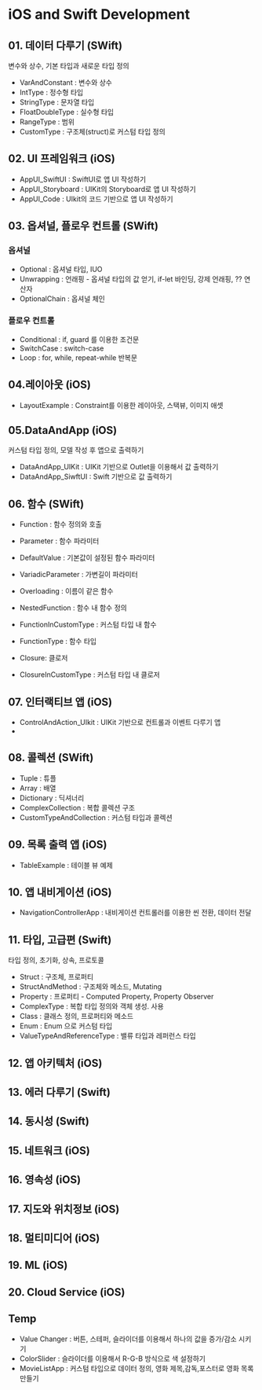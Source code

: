 # iOS and Swift Development

## 01. 데이터 다루기 (SWift)
변수와 상수, 기본 타입과 새로운 타입 정의

- VarAndConstant : 변수와 상수
- IntType : 정수형 타입
- StringType : 문자열 타입
- FloatDoubleType : 실수형 타입
- RangeType : 범위
- CustomType : 구조체(struct)로 커스텀 타입 정의

## 02. UI 프레임워크 (iOS)

- AppUI_SwiftUI : SwiftUI로 앱 UI 작성하기
- AppUI_Storyboard : UIKit의 Storyboard로 앱 UI 작성하기
- AppUI_Code : UIkit의 코드 기반으로 앱 UI 작성하기

## 03. 옵셔널, 플로우 컨트롤 (SWift)

### 옵셔널

- Optional : 옵셔널 타입, IUO
- Unwrapping : 언래핑 - 옵셔널 타입의 값 얻기, if-let 바인딩, 강제 언래핑, ?? 연산자
- OptionalChain : 옵셔널 체인

### 플로우 컨트롤

- Conditional : if, guard 를 이용한 조건문
- SwitchCase : switch-case
- Loop : for, while, repeat-while 반복문

## 04.레이아웃 (iOS)

- LayoutExample : Constraint를 이용한 레이아웃, 스택뷰, 이미지 애셋

## 05.DataAndApp (iOS)
커스텀 타입 정의, 모델 작성 후 앱으로 출력하기

- DataAndApp_UIKit : UIKit 기반으로 Outlet을 이용해서 값 출력하기
- DataAndApp_SiwftUI : Swift 기반으로 값 출력하기


## 06. 함수 (SWift)

- Function : 함수 정의와 호출
- Parameter : 함수 파라미터
- DefaultValue : 기본값이 설정된 함수 파라미터
- VariadicParameter : 가변길이 파라미터
- Overloading : 이름이 같은 함수
- NestedFunction : 함수 내 함수 정의
- FunctionInCustomType : 커스텀 타입 내 함수

- FunctionType : 함수 타입
- Closure: 클로저
- ClosureInCustomType : 커스텀 타입 내 클로저

## 07. 인터랙티브 앱 (iOS)

- ControlAndAction_UIkit : UIKit 기반으로 컨트롤과 이벤트 다루기 앱
- 

## 08. 콜렉션 (SWift)

- Tuple : 튜플
- Array : 배열
- Dictionary : 딕셔너리
- ComplexCollection : 복합 콜렉션 구조
- CustomTypeAndCollection : 커스텀 타입과 콜렉션

## 09. 목록 출력 앱 (iOS)

- TableExample : 테이블 뷰 예제

## 10. 앱 내비게이션 (iOS)

- NavigationControllerApp : 내비게이션 컨트롤러를 이용한 씬 전환, 데이터 전달

## 11. 타입, 고급편 (Swift)
타입 정의, 초기화, 상속, 프로토콜

- Struct : 구조체, 프로퍼티
- StructAndMethod : 구조체와 메소드, Mutating
- Property : 프로퍼티 - Computed Property, Property Observer
- ComplexType : 복합 타입 정의와 객체 생성. 사용
- Class : 클래스 정의, 프로퍼티와 메소드
- Enum : Enum 으로 커스텀 타입
- ValueTypeAndReferenceType : 밸류 타입과 레퍼런스 타입


## 12. 앱 아키텍처 (iOS)

## 13. 에러 다루기 (Swift)

## 14. 동시성 (Swift)

## 15. 네트워크 (iOS)

## 16. 영속성 (iOS)

## 17. 지도와 위치정보 (iOS)

## 18. 멀티미디어 (iOS)

## 19. ML (iOS)

## 20. Cloud Service (iOS)

## Temp

- Value Changer : 버튼, 스테퍼, 슬라이더를 이용해서 하나의 값을 증가/감소 시키기
- ColorSlider : 슬라이더를 이용해서 R-G-B 방식으로 색 설정하기
- MovieListApp : 커스텀 타입으로 데이터 정의, 영화 제목,감독,포스터로 영화 목록 만들기